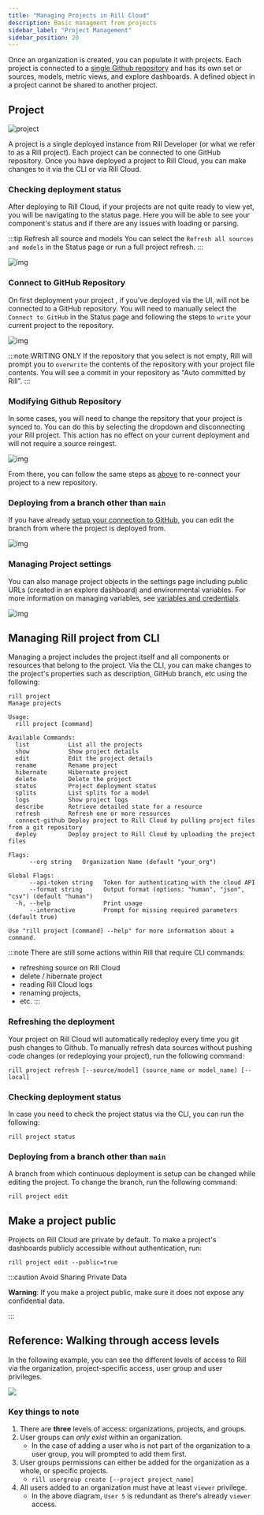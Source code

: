 ```yaml
---
title: "Managing Projects in Rill Cloud"
description: Basic managment from projects 
sidebar_label: "Project Management"
sidebar_position: 20
---
```


Once an organization is created, you can populate it with projects. Each project is connected to a [single Github repository](https://docs.rilldata.com/deploy/deploy-dashboard/#syncing-your-github-repository) and has its own set or sources, models, metric views, and explore dashboards. A defined object in a project cannot be shared to another project. 

## Project

![project](/img/manage/project-management/project-view.png) 

A project is a single deployed instance from Rill Developer (or what we refer to as a Rill project). Each project can be connected to one GitHub repository. Once you have deployed a project to Rill Cloud, you can make changes to it via the CLI or via Rill Cloud.


### Checking deployment status
After deploying to Rill Cloud, if your projects are not quite ready to view yet, you will be navigating to the status page. Here you will be able to see your component's status and if there are any issues with loading or parsing.

:::tip Refresh all source and models
You can select the `Refresh all sources and models` in the Status page or run a full project refresh. 
:::

![img](/img/manage/project-management/status.png)

### Connect to GitHub Repository 

On first deployment your project , if you've deployed via the UI, will not be connected to a GitHub repository. You will need to manually select the `Connect to GitHub` in the Status page and following the steps to `write` your current project to the repository.

![img](/img/deploy/existing-project/select-repo.png)

:::note WRITING ONLY
If the repository that you select is not empty, Rill will prompt you to `overwrite` the contents of the repository with your project file contents. You will see a commit in your repository as "Auto committed by Rill".
:::
### Modifying Github Repository

In some cases, you will need to change the repsitory that your project is synced to. You can do this by selecting the dropdown and disconnecting your Rill project. This action has no effect on your current deployment and will not require a source reingest.

![img](/img/manage/project-management/disconnect-github.png)

From there, you can follow the same steps as [above](#connect-to-github-repository) to re-connect your project to a new repository.


### Deploying from a branch other than `main`
If you have already [setup your connection to GitHub](/deploy/deploy-dashboard/#syncing-your-github-repository), you can edit the branch from where the project is deployed from.

![img](/img/manage/project-management/main-branch.png)


### Managing Project settings
You can also manage project objects in the settings page including public URLs (created in an explore dashboard) and environmental variables. For more information on managing variables, see [variables and credentials](/manage/project-management/variables-and-credentials).

![img](/img/manage/project-management/project-settings.png)

## Managing Rill project from CLI
Managing a project includes the project itself and all components or resources that belong to the project. Via the CLI, you can make changes to the project's properties such as description, GitHub branch, etc using the following:


```
rill project
Manage projects

Usage:
  rill project [command]

Available Commands:
  list           List all the projects
  show           Show project details
  edit           Edit the project details
  rename         Rename project
  hibernate      Hibernate project
  delete         Delete the project
  status         Project deployment status
  splits         List splits for a model
  logs           Show project logs
  describe       Retrieve detailed state for a resource
  refresh        Refresh one or more resources
  connect-github Deploy project to Rill Cloud by pulling project files from a git repository
  deploy         Deploy project to Rill Cloud by uploading the project files

Flags:
      --org string   Organization Name (default "your_org")

Global Flags:
      --api-token string   Token for authenticating with the cloud API
      --format string      Output format (options: "human", "json", "csv") (default "human")
  -h, --help               Print usage
      --interactive        Prompt for missing required parameters (default true)

Use "rill project [command] --help" for more information about a command.
```

:::note 
There are still some actions within Rill that require CLI commands:
- refreshing source on Rill Cloud
- delete / hibernate project
- reading Rill Cloud logs
- renaming projects,
- etc.
:::

### Refreshing the deployment

Your project on Rill Cloud will automatically redeploy every time you git push changes to Github. To manually refresh data sources without pushing code changes (or redeploying your project), run the following command:

```
rill project refresh [--source/model] (source_name or model_name) [--local]
```


### Checking deployment status

In case you need to check the project status via the CLI, you can run the following:
```
rill project status
```

### Deploying from a branch other than `main`
A branch from which continuous deployment is setup can be changed while editing the project. To change the branch, run the following command:
```
rill project edit
```




## Make a project public

Projects on Rill Cloud are private by default. To make a project's dashboards publicly accessible without authentication, run:
```
rill project edit --public=true
```

:::caution Avoid Sharing Private Data

**Warning**: If you make a project public, make sure it does not expose any confidential data.

:::


## Reference: Walking through access levels


In the following example, you can see the different levels of access to Rill via the organization, project-specific access, user group and user privileges.


<img src = '/img/manage/project-management/project-access.png' class='rounded-gif' />


### Key things to note
1. There are **three** levels of access: organizations, projects, and groups.
2. User groups can _only exist_ within an organization.
    - In the case of adding a user who is not part of the organization to a user group, you will prompted to add them first.
3. User groups permissions can either be added for the organization as a whole, or specific projects.
    - `rill usergroup create [--project project_name]`    
4. All users added to an organization must have at least `viewer` privilege. 
    - In the above diagram, `User 5` is redundant as there's already `viewer` access.
